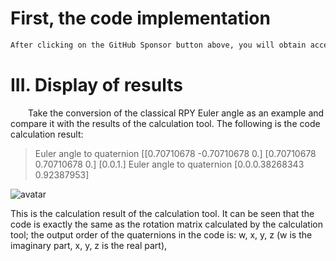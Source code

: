 #  First, the code implementation 

  ```python  
After clicking on the GitHub Sponsor button above, you will obtain access permissions to my private code repository ( https://github.com/slowlon/my_code_bar ) to view this blog code. By searching the code number of this blog, you can find the code you need, code number is: 2024020309574426639
  ```  
#  III. Display of results 

   Take the conversion of the classical RPY Euler angle as an example and compare it with the results of the calculation tool. The following is the code calculation result: 

>  Euler angle to quaternion [[0.70710678 -0.70710678 0.] [0.70710678 0.70710678 0.] [0.0.1.] Euler angle to quaternion [0.0.0.38268343 0.92387953] 

 ![avatar]( 3dd04cb2e292409fa6c0e1a40ecc5417.png) 

 This is the calculation result of the calculation tool. It can be seen that the code is exactly the same as the rotation matrix calculated by the calculation tool; the output order of the quaternions in the code is: w, x, y, z (w is the imaginary part, x, y, z is the real part),

